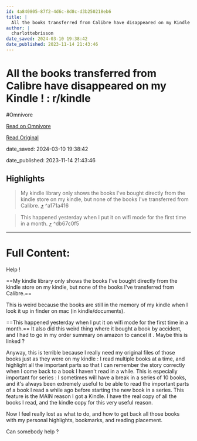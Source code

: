 ```yaml
---
id: 4a840805-87f2-4d6c-8d8c-d3b250218eb6
title: |
  All the books transferred from Calibre have disappeared on my Kindle ! : r/kindle
author: |
  charlottebrisson
date_saved: 2024-03-10 19:38:42
date_published: 2023-11-14 21:43:46
---
```


# All the books transferred from Calibre have disappeared on my Kindle ! : r/kindle
#Omnivore

[Read on Omnivore](https://omnivore.app/me/all-the-books-transferred-from-calibre-have-disappeared-on-my-ki-18e2abb9a21)

[Read Original](https://www.reddit.com/r/kindle/comments/14il149/all_the_books_transferred_from_calibre_have/)

date_saved: 2024-03-10 19:38:42

date_published: 2023-11-14 21:43:46

## Highlights

> My kindle library only shows the books I've bought directly from the kindle store on my kindle, but none of the books I've transferred from Calibre. [⤴️](https://omnivore.app/me/all-the-books-transferred-from-calibre-have-disappeared-on-my-ki-18e2abb9a21#a171a416-4b32-4e2c-be76-dddd7ca4ad57)  ^a171a416

> This happened yesterday when I put it on wifi mode for the first time in a month. [⤴️](https://omnivore.app/me/all-the-books-transferred-from-calibre-have-disappeared-on-my-ki-18e2abb9a21#db67c0f5-f408-454b-9a67-58509f991086)  ^db67c0f5


--- 

# Full Content: 

 Help !

==My kindle library only shows the books I've bought directly from the kindle store on my kindle, but none of the books I've transferred from Calibre.== 

 This is weird because the books are still in the memory of my kindle when I look it up in finder on mac (in kindle/documents).

==This happened yesterday when I put it on wifi mode for the first time in a month.== It also did this weird thing where it bought a book by accident, and I had to go in my order summary on amazon to cancel it . Maybe this is linked ?

 Anyway, this is terrible because I really need my original files of those books just as they were on my kindle : I read multiple books at a time, and highlight all the important parts so that I can remember the story correctly when I come back to a book I haven't read in a while. This is especially important for series : I sometimes will have a break in a series of 10 books, and it's always been extremely useful to be able to read the important parts of a book I read a while ago before starting the new book in a series. This feature is the MAIN reason I got a Kindle. I have the real copy of all the books I read, and the kindle copy for this very useful reason.

 Now I feel really lost as what to do, and how to get back all those books with my personal highlights, bookmarks, and reading placement.

 Can somebody help ?

